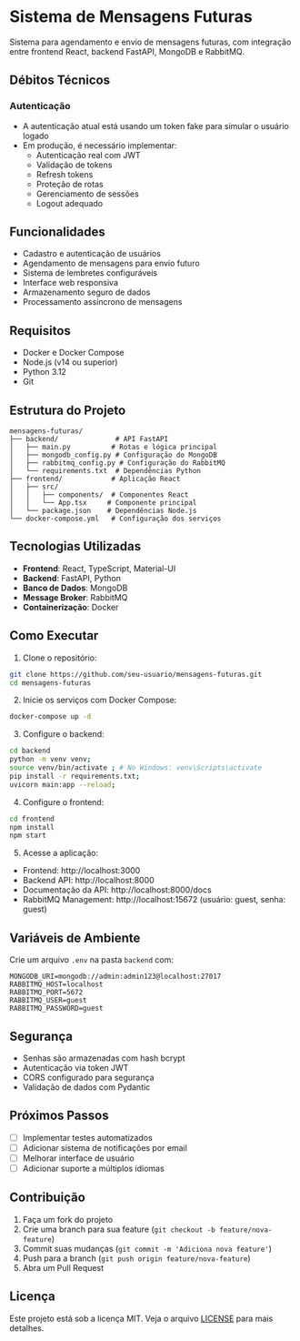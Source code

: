 # Sistema de Mensagens Futuras

Sistema para agendamento e envio de mensagens futuras, com integração entre frontend React, backend FastAPI, MongoDB e RabbitMQ.

## Débitos Técnicos

### Autenticação
- A autenticação atual está usando um token fake para simular o usuário logado
- Em produção, é necessário implementar:
  - Autenticação real com JWT
  - Validação de tokens
  - Refresh tokens
  - Proteção de rotas
  - Gerenciamento de sessões
  - Logout adequado

## Funcionalidades

- Cadastro e autenticação de usuários
- Agendamento de mensagens para envio futuro
- Sistema de lembretes configuráveis
- Interface web responsiva
- Armazenamento seguro de dados
- Processamento assíncrono de mensagens

## Requisitos

- Docker e Docker Compose
- Node.js (v14 ou superior)
- Python 3.12
- Git

## Estrutura do Projeto

```
mensagens-futuras/
├── backend/              # API FastAPI
│   ├── main.py          # Rotas e lógica principal
│   ├── mongodb_config.py # Configuração do MongoDB
│   ├── rabbitmq_config.py # Configuração do RabbitMQ
│   └── requirements.txt  # Dependências Python
├── frontend/            # Aplicação React
│   ├── src/
│   │   ├── components/  # Componentes React
│   │   └── App.tsx     # Componente principal
│   └── package.json    # Dependências Node.js
└── docker-compose.yml   # Configuração dos serviços
```

## Tecnologias Utilizadas

- **Frontend**: React, TypeScript, Material-UI
- **Backend**: FastAPI, Python
- **Banco de Dados**: MongoDB
- **Message Broker**: RabbitMQ
- **Containerização**: Docker

## Como Executar

1. Clone o repositório:
```bash
git clone https://github.com/seu-usuario/mensagens-futuras.git
cd mensagens-futuras
```

2. Inicie os serviços com Docker Compose:
```bash
docker-compose up -d
```

3. Configure o backend:
```bash
cd backend
python -m venv venv;
source venv/bin/activate ; # No Windows: venv\Scripts\activate
pip install -r requirements.txt;
uvicorn main:app --reload;
```

4. Configure o frontend:
```bash
cd frontend
npm install
npm start
```

5. Acesse a aplicação:
- Frontend: http://localhost:3000
- Backend API: http://localhost:8000
- Documentação da API: http://localhost:8000/docs
- RabbitMQ Management: http://localhost:15672 (usuário: guest, senha: guest)

## Variáveis de Ambiente

Crie um arquivo `.env` na pasta `backend` com:

```env
MONGODB_URI=mongodb://admin:admin123@localhost:27017
RABBITMQ_HOST=localhost
RABBITMQ_PORT=5672
RABBITMQ_USER=guest
RABBITMQ_PASSWORD=guest
```

## Segurança

- Senhas são armazenadas com hash bcrypt
- Autenticação via token JWT
- CORS configurado para segurança
- Validação de dados com Pydantic

## Próximos Passos

- [ ] Implementar testes automatizados
- [ ] Adicionar sistema de notificações por email
- [ ] Melhorar interface de usuário
- [ ] Adicionar suporte a múltiplos idiomas

## Contribuição

1. Faça um fork do projeto
2. Crie uma branch para sua feature (`git checkout -b feature/nova-feature`)
3. Commit suas mudanças (`git commit -m 'Adiciona nova feature'`)
4. Push para a branch (`git push origin feature/nova-feature`)
5. Abra um Pull Request

## Licença

Este projeto está sob a licença MIT. Veja o arquivo [LICENSE](LICENSE) para mais detalhes. 